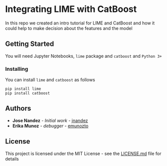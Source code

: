 # Integrating LIME with CatBoost

In this repo we created an intro tutorial for LIME and CatBoost and how it could help to make decision about the features and the model

## Getting Started

You will need Jupyter Notebooks, `lime` package and `catboost` and `Python 3+`

### Installing

You can install `lime` and `catboost` as follows
```
pip install lime
pip install catboost
```

## Authors

* **Jose Nandez** - *Initial work* - [jnandez](https://github.com/JNandez)
* **Erika Munoz** - *debugger* - [emunozto](https://github.com/emunozto)

## License

This project is licensed under the MIT License - see the [LICENSE.md](LICENSE.md) file for details
